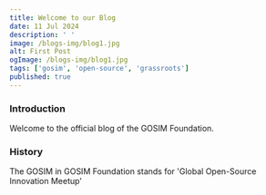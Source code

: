 ```yaml
---
title: Welcome to our Blog
date: 11 Jul 2024
description: ' '
image: /blogs-img/blog1.jpg
alt: First Post
ogImage: /blogs-img/blog1.jpg
tags: ['gosim', 'open-source', 'grassroots']
published: true
---
```


### Introduction

Welcome to the official blog of the GOSIM Foundation.

### History

The GOSIM in GOSIM Foundation stands for 'Global Open-Source Innovation Meetup'
